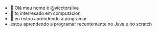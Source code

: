 - 👋 Olá meu nome é @vicctorsilva
- 👀 to interresado em computacion
- 🌱 eu estou aprendendo a programar 
-   estou aprendendo a programar recentemente no Java e no scratch 


<!---
vicctorsilva/vicctorsilva is a ✨ special ✨ repository because its `README.md` (this file) appears on your GitHub profile.
You can click the Preview link to take a look at your changes.
--->
